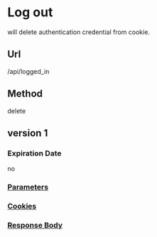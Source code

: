 # Log out

will delete authentication credential from cookie.

## Url

/api/logged_in

## Method

delete

## version 1

### Expiration Date

no

### [Parameters](./Parameters.html)

### [Cookies](./Cookies.html)

### [Response Body](./Response.html)